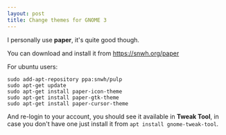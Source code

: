 ```yaml
---
layout: post
title: Change themes for GNOME 3
---
```

I personally use **paper**, it's quite good though.

You can download and install it from https://snwh.org/paper

For ubuntu users:

```
sudo add-apt-repository ppa:snwh/pulp
sudo apt-get update
sudo apt-get install paper-icon-theme
sudo apt-get install paper-gtk-theme
sudo apt-get install paper-cursor-theme
```

And re-login to your account, you should see it available in **Tweak Tool**, in case you don't have one just install it from `apt install gnome-tweak-tool`.
